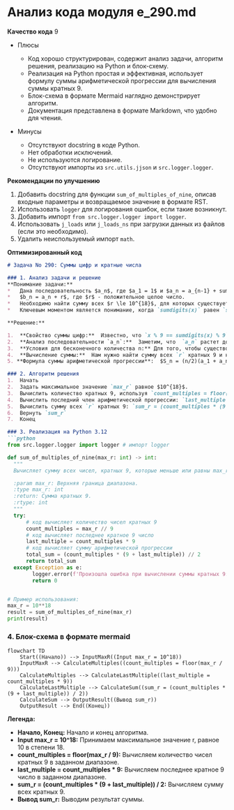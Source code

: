# Анализ кода модуля e_290.md

**Качество кода**
9
-  Плюсы
    - Код хорошо структурирован, содержит анализ задачи, алгоритм решения, реализацию на Python и блок-схему.
    - Реализация на Python простая и эффективная, использует формулу суммы арифметической прогрессии для вычисления суммы кратных 9.
    - Блок-схема в формате Mermaid наглядно демонстрирует алгоритм.
    - Документация представлена в формате Markdown, что удобно для чтения.

-  Минусы
    -  Отсутствуют docstring в коде Python.
    -  Нет обработки исключений.
    -  Не используются логирование.
    -  Отсутствуют импорты из `src.utils.jjson` и `src.logger.logger`.

**Рекомендации по улучшению**

1. Добавить docstring для функции `sum_of_multiples_of_nine`, описав входные параметры и возвращаемое значение в формате RST.
2.  Использовать `logger` для логирования ошибок, если такие возникнут.
3.  Добавить импорт `from src.logger.logger import logger`.
4.  Использовать `j_loads` или `j_loads_ns` при загрузки данных из файлов (если это необходимо).
5.  Удалить неиспользуемый импорт `math`.

**Оптимизированный код**
```markdown
# Задача No 290: Суммы цифр и кратные числа

### 1. Анализ задачи и решение
**Понимание задачи:**
*   Дана последовательность $a_n$, где $a_1 = 1$ и $a_n = a_{n-1} + sumdigits(a_{n-1})$.
*   $b_n = a_n + r$, где $r$ - положительное целое число.
*   Необходимо найти сумму всех $r \le 10^{18}$, для которых существует бесконечное количество $n$, таких что $sumdigits(a_n) = sumdigits(b_n) = sumdigits(a_n + r)$.
*   Ключевым моментом является понимание, когда `sumdigits(x)` равен `sumdigits(x+r)`. Это происходит, когда при прибавлении `r` к `x` не происходит переноса разряда, либо происходит перенос разряда, но сумма цифр "теряется" ровно на 9 (или на кратное 9).

**Решение:**

1.  **Свойство суммы цифр:**  Известно, что `x % 9 == sumdigits(x) % 9`. Следовательно, если `sumdigits(a_n) == sumdigits(a_n + r)`, то `a_n % 9 == (a_n + r) % 9`, а это означает, что `r % 9 == 0`. Значит, `r` всегда кратно 9.
2.  **Анализ последовательности `a_n`:**  Заметим, что  `a_n` растет довольно быстро. При этом сумма цифр `sumdigits(a_n)` не растет так же быстро. При этом перенос разряда происходит не всегда. Это говорит о том, что бесконечное количество `n` выполняется тогда и только тогда, когда `r` кратно 9. Иными словами, `sumdigits(x)` и `sumdigits(x + r)` будут равны, если перенос разряда при сложении не меняет сумму цифр по модулю 9, то есть когда перенос разряда вычитает 9 (или кратное 9) из суммы цифр.
3.  **Условия для бесконечного количества n:** Для того, чтобы существовало бесконечное количество таких n, при которых sumdigits(a_n) = sumdigits(a_n + r), необходимо чтобы `r` было кратно 9.
4.  **Вычисление суммы:**  Нам нужно найти сумму всех `r` кратных 9 и не превышающих $10^{18}$. Это можно сделать с использованием формулы для суммы арифметической прогрессии.
5. **Формула суммы арифметической прогрессии**:  $S_n = (n/2)(a_1 + a_n)$, где `a_1` - первый член последовательности, `a_n` - последний член, `n` - число членов. В нашем случае `a_1 = 9`, `a_n = 9 * floor(10^18/9)`, а `n = floor(10^18/9)`.

### 2. Алгоритм решения
1.  Начать
2.  Задать максимальное значение `max_r` равное $10^{18}$.
3.  Вычислить количество кратных 9, используя `count_multiples = floor(max_r / 9)`.
4.  Вычислить последний член арифметической прогрессии: `last_multiple = count_multiples * 9`.
5.  Вычислить сумму всех `r` кратных 9: `sum_r = (count_multiples * (9 + last_multiple)) / 2`
6.  Вернуть `sum_r`
7.  Конец

### 3. Реализация на Python 3.12
```python
from src.logger.logger import logger # импорт logger

def sum_of_multiples_of_nine(max_r: int) -> int:
  """
  Вычисляет сумму всех чисел, кратных 9, которые меньше или равны max_r.

  :param max_r: Верхняя граница диапазона.
  :type max_r: int
  :return: Сумма кратных 9.
  :rtype: int
  """
  try:
      # код вычисляет количество чисел кратных 9
      count_multiples = max_r // 9
      # код вычисляет последнее кратное 9 число
      last_multiple = count_multiples * 9
      # код вычисляет сумму арифметической прогрессии
      total_sum = (count_multiples * (9 + last_multiple)) // 2
      return total_sum
  except Exception as e:
        logger.error(f'Произошла ошибка при вычислении суммы кратных 9: {e}')
        return 0


# Пример использования:
max_r = 10**18
result = sum_of_multiples_of_nine(max_r)
print(result)
```

### 4. Блок-схема в формате mermaid
```mermaid
flowchart TD
    Start((Начало)) --> InputMaxR((Input max_r = 10^18))
    InputMaxR --> CalculateMultiples((count_multiples = floor(max_r / 9)))
    CalculateMultiples --> CalculateLastMultiple((last_multiple = count_multiples * 9))
    CalculateLastMultiple --> CalculateSum((sum_r = (count_multiples * (9 + last_multiple)) / 2))
    CalculateSum --> OutputResult((Вывод sum_r))
    OutputResult --> End((Конец))
```

**Легенда:**
*   **Начало, Конец:** Начало и конец алгоритма.
*   **Input max_r = 10^18:** Принимаем максимальное значение r, равное 10 в степени 18.
*   **count_multiples = floor(max_r / 9):** Вычисляем количество чисел кратных 9 в заданном диапазоне.
*   **last_multiple = count_multiples \* 9:** Вычисляем последнее кратное 9 число в заданном диапазоне.
*   **sum_r = (count_multiples \* (9 + last_multiple)) / 2:** Вычисляем сумму всех кратных 9.
*   **Вывод sum_r:** Выводим результат суммы.
```